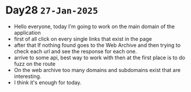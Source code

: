 # Day28 `27-Jan-2025`
- Hello everyone, today I'm going to work on the main domain of the application
- first of all click on every single links that exist in the page
- after that If nothing found goes to the Web Archive and then trying to check each url and see the response for each one.
- arrive to some api, best way to work with then at the first place is to do fuzz on the route
- On the web archive too many domains and subdomains exist that are interesting.
- I think it's enough for today.
